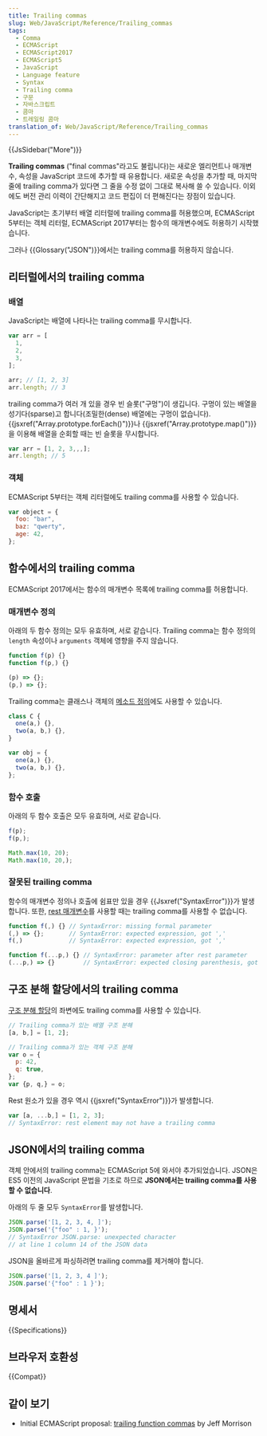 ```yaml
---
title: Trailing commas
slug: Web/JavaScript/Reference/Trailing_commas
tags:
  - Comma
  - ECMAScript
  - ECMAScript2017
  - ECMAScript5
  - JavaScript
  - Language feature
  - Syntax
  - Trailing comma
  - 구문
  - 자바스크립트
  - 콤마
  - 트레일링 콤마
translation_of: Web/JavaScript/Reference/Trailing_commas
---
```


{{JsSidebar("More")}}

**Trailing commas** ("final commas"라고도 불립니다)는 새로운 엘리먼트나 매개변수, 속성을 JavaScript 코드에 추가할 때 유용합니다. 새로운 속성을 추가할 때, 마지막 줄에 trailing comma가 있다면 그 줄을 수정 없이 그대로 복사해 쓸 수 있습니다. 이외에도 버전 관리 이력이 간단해지고 코드 편집이 더 편해진다는 장점이 있습니다.

JavaScript는 초기부터 배열 리터럴에 trailing comma를 허용했으며, ECMAScript 5부터는 객체 리터럴, ECMAScript 2017부터는 함수의 매개변수에도 허용하기 시작했습니다.

그러나 {{Glossary("JSON")}}에서는 trailing comma를 허용하지 않습니다.

## 리터럴에서의 trailing comma

### 배열

JavaScript는 배열에 나타나는 trailing comma를 무시합니다.

```js
var arr = [
  1,
  2,
  3,
];

arr; // [1, 2, 3]
arr.length; // 3
```

trailing comma가 여러 개 있을 경우 빈 슬롯("구멍")이 생깁니다. 구멍이 있는 배열을 성기다(sparse)고 합니다(조밀한(dense) 배열에는 구멍이 없습니다). {{jsxref("Array.prototype.forEach()")}}나 {{jsxref("Array.prototype.map()")}}을 이용해 배열을 순회할 때는 빈 슬롯을 무시합니다.

```js
var arr = [1, 2, 3,,,];
arr.length; // 5
```

### 객체

ECMAScript 5부터는 객체 리터럴에도 trailing comma를 사용할 수 있습니다.

```js
var object = {
  foo: "bar",
  baz: "qwerty",
  age: 42,
};
```

## 함수에서의 trailing comma

ECMAScript 2017에서는 함수의 매개변수 목록에 trailing comma를 허용합니다.

### 매개변수 정의

아래의 두 함수 정의는 모두 유효하며, 서로 같습니다. Trailing comma는 함수 정의의 `length` 속성이나 `arguments` 객체에 영향을 주지 않습니다.

```js
function f(p) {}
function f(p,) {}

(p) => {};
(p,) => {};
```

Trailing comma는 클래스나 객체의 [메소드 정의](/en-US/docs/Web/JavaScript/Reference/Functions/Method_definitions)에도 사용할 수 있습니다.

```js
class C {
  one(a,) {},
  two(a, b,) {},
}

var obj = {
  one(a,) {},
  two(a, b,) {},
};
```

### 함수 호출

아래의 두 함수 호출은 모두 유효하며, 서로 같습니다.

```js
f(p);
f(p,);

Math.max(10, 20);
Math.max(10, 20,);
```

### 잘못된 trailing comma

함수의 매개변수 정의나 호출에 쉼표만 있을 경우 {{Jsxref("SyntaxError")}}가 발생합니다. 또한, [rest 매개변수](/en-US/docs/Web/JavaScript/Reference/Functions/rest_parameters)를 사용할 때는 trailing comma를 사용할 수 없습니다.

```js example-bad
function f(,) {} // SyntaxError: missing formal parameter
(,) => {};       // SyntaxError: expected expression, got ','
f(,)             // SyntaxError: expected expression, got ','

function f(...p,) {} // SyntaxError: parameter after rest parameter
(...p,) => {}        // SyntaxError: expected closing parenthesis, got ','
```

## 구조 분해 할당에서의 trailing comma

[구조 분해 할당](/en-US/docs/Web/JavaScript/Reference/Operators/Destructuring_assignment)의 좌변에도 trailing comma를 사용할 수 있습니다.

```js
// Trailing comma가 있는 배열 구조 분해
[a, b,] = [1, 2];

// Trailing comma가 있는 객체 구조 분해
var o = {
  p: 42,
  q: true,
};
var {p, q,} = o;
```

Rest 원소가 있을 경우 역시 {{jsxref("SyntaxError")}}가 발생합니다.

```js example-bad
var [a, ...b,] = [1, 2, 3];
// SyntaxError: rest element may not have a trailing comma
```

## JSON에서의 trailing comma

객체 안에서의 trailing comma는 ECMAScript 5에 와서야 추가되었습니다. JSON은 ES5 이전의 JavaScript 문법을 기초로 하므로 **JSON에서는 trailing comma를 사용할 수 없습니다**.

아래의 두 줄 모두 `SyntaxError`를 발생합니다.

```js example-bad
JSON.parse('[1, 2, 3, 4, ]');
JSON.parse('{"foo" : 1, }');
// SyntaxError JSON.parse: unexpected character
// at line 1 column 14 of the JSON data
```

JSON을 올바르게 파싱하려면 trailing comma를 제거해야 합니다.

```js example-good
JSON.parse('[1, 2, 3, 4 ]');
JSON.parse('{"foo" : 1 }');
```

## 명세서

{{Specifications}}

## 브라우저 호환성

{{Compat}}

## 같이 보기

- Initial ECMAScript proposal: [trailing function commas](https://github.com/tc39/proposal-trailing-function-commas) by Jeff Morrison
